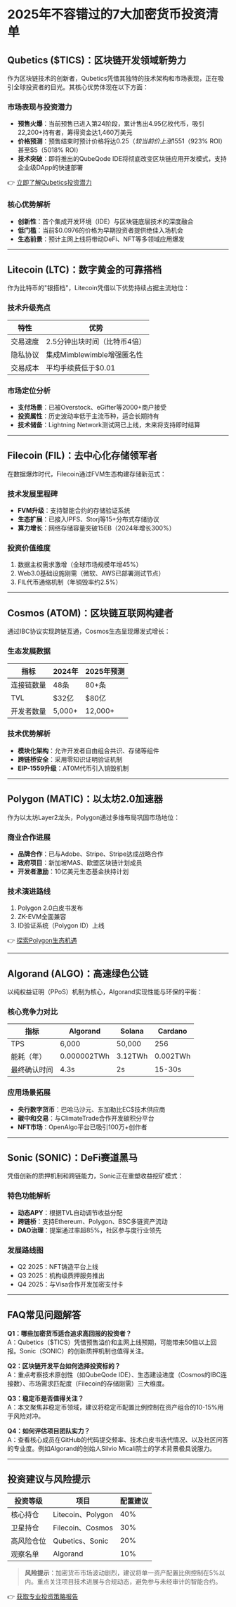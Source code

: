 # 2025年不容错过的7大加密货币投资清单

## **Qubetics ($TICS)：区块链开发领域新势力**  
作为区块链技术的创新者，Qubetics凭借其独特的技术架构和市场表现，正在吸引全球投资者的目光。其核心优势体现在以下方面：

### **市场表现与投资潜力**
- **预售火爆**：当前预售已进入第24阶段，累计售出4.95亿枚代币，吸引22,200+持有者，筹得资金达1,460万美元
- **价格预测**：预售结束时预计价格将达$0.25（较当前价上涨155%），主网上线后有望突破$1（923% ROI）甚至$5（5018% ROI）
- **技术突破**：即将推出的QubeQode IDE将彻底改变区块链应用开发模式，支持企业级DApp的快速部署

👉 [立即了解Qubetics投资潜力](https://bit.ly/okx_welcome)

### **核心优势解析**
- **创新性**：首个集成开发环境（IDE）与区块链底层技术的深度融合
- **低门槛**：当前$0.0976的价格为早期投资者提供绝佳入场机会
- **生态前景**：预计主网上线将带动DeFi、NFT等多领域应用爆发

---

## **Litecoin (LTC)：数字黄金的可靠搭档**  
作为比特币的"银搭档"，Litecoin凭借以下优势持续占据主流地位：

### **技术升级亮点**
| 特性 | 优势 |
|------|------|
| 交易速度 | 2.5分钟出块时间（比特币4倍） |
| 隐私协议 | 集成Mimblewimble增强匿名性 |
| 交易成本 | 平均手续费低于$0.01 |

### **市场定位分析**
- **支付场景**：已被Overstock、eGifter等2000+商户接受
- **投资属性**：历史波动率低于主流币种，适合长期持有
- **技术储备**：Lightning Network测试网已上线，未来将支持即时结算

---

## **Filecoin (FIL)：去中心化存储领军者**  
在数据爆炸时代，Filecoin通过FVM生态构建存储新范式：

### **技术发展里程碑**
- **FVM升级**：支持智能合约的存储验证系统
- **生态扩展**：已接入IPFS、Storj等15+分布式存储协议
- **算力增长**：网络存储容量突破15EB（2024年增长300%）

### **投资价值维度**
1. 数据主权需求激增（全球市场规模年增45%）
2. Web3.0基础设施刚需（微软、AWS已部署测试节点）
3. FIL代币通缩机制（年销毁率约2.5%）

---

## **Cosmos (ATOM)：区块链互联网构建者**  
通过IBC协议实现跨链互通，Cosmos生态呈现爆发式增长：

### **生态发展数据**
| 指标 | 2024年 | 2025年预测 |
|------|--------|------------|
| 连接链数量 | 48条 | 80+条 |
| TVL | $32亿 | $80亿 |
| 开发者数量 | 5,000+ | 12,000+ |

### **技术优势解析**
- **模块化架构**：允许开发者自由组合共识、存储等组件
- **跨链桥安全**：采用零知识证明验证机制
- **EIP-1559升级**：AT0M代币引入销毁机制

---

## **Polygon (MATIC)：以太坊2.0加速器**  
作为以太坊Layer2龙头，Polygon通过多维布局巩固市场地位：

### **商业合作进展**
- **品牌合作**：已与Adobe、Stripe、Stripe达成战略合作
- **政府项目**：新加坡MAS、欧盟区块链计划成员
- **开发者激励**：10亿美元生态基金扶持计划

### **技术演进路线**
1. Polygon 2.0白皮书发布
2. ZK-EVM全面兼容
3. ID验证系统（Polygon ID）上线

👉 [探索Polygon生态机遇](https://bit.ly/okx_welcome)

---

## **Algorand (ALGO)：高速绿色公链**  
以纯权益证明（PPoS）机制为核心，Algorand实现性能与环保的平衡：

### **核心竞争力对比**
| 指标 | Algorand | Solana | Cardano |
|------|----------|--------|---------|
| TPS | 6,000 | 50,000 | 256 |
| 能耗（年） | 0.000002TWh | 3.12TWh | 0.002TWh |
| 最终确认时间 | 4.3s | 2s | 15-30s |

### **应用场景拓展**
- **央行数字货币**：巴哈马沙元、东加勒比EC$技术供应商
- **碳中和交易**：与ClimateTrade合作开发碳积分平台
- **NFT市场**：OpenAlgo平台已吸引100万+创作者

---

## **Sonic (SONIC)：DeFi赛道黑马**  
凭借创新的质押机制和跨链能力，Sonic正在重塑收益挖矿模式：

### **特色功能解析**
- **动态APY**：根据TVL自动调节收益分配
- **跨链桥**：支持Ethereum、Polygon、BSC多链资产流动
- **DAO治理**：提案通过率超85%，社区参与度行业领先

### **发展路线图**
- Q2 2025：NFT铸造平台上线
- Q3 2025：机构级质押服务推出
- Q4 2025：与Visa合作开发加密支付卡

---

## **FAQ常见问题解答**

**Q1：哪些加密货币适合追求高回报的投资者？**  
A：Qubetics（$TICS）凭借预售溢价和主网上线预期，可能带来50倍以上回报。Sonic（SONIC）的创新质押机制也值得关注。

**Q2：区块链开发平台如何选择投资标的？**  
A：重点考察技术原创性（如QubeQode IDE）、生态建设进度（Cosmos的IBC连接数）、市场需求匹配度（Filecoin的存储刚需）三大维度。

**Q3：稳定币是否值得关注？**  
A：本文聚焦非稳定币领域，建议将稳定币配置比例控制在资产组合的10-15%用于风险对冲。

**Q4：如何评估项目团队实力？**  
A：查看核心成员在GitHub的代码提交频率、技术白皮书迭代情况、以及社区问答的专业度。例如Algorand的创始人Silvio Micali院士的学术背景极具说服力。

---

## **投资建议与风险提示**

| 投资等级 | 项目 | 配置建议 |
|----------|------|----------|
| 核心持仓 | Litecoin、Polygon | 40% |
| 卫星持仓 | Filecoin、Cosmos | 30% |
| 高风险仓位 | Qubetics、Sonic | 20% |
| 观察名单 | Algorand | 10% |

> **风险提示**：加密货币市场波动剧烈，建议将单一资产配置比例控制在5%以内。重点关注项目技术进展与合规动态，避免参与未经审计的智能合约。

👉 [获取专业投资策略报告](https://bit.ly/okx_welcome)